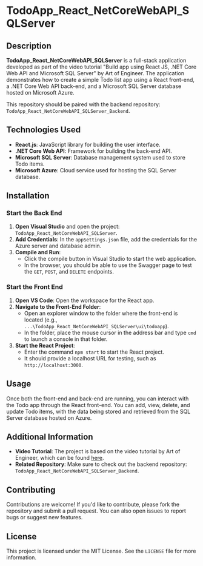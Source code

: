 # TodoApp_React_NetCoreWebAPI_SQLServer

## Description
**TodoApp_React_NetCoreWebAPI_SQLServer** is a full-stack application developed as part of the video tutorial "Build app using React JS, .NET Core Web API and Microsoft SQL Server" by Art of Engineer. The application demonstrates how to create a simple Todo list app using a React front-end, a .NET Core Web API back-end, and a Microsoft SQL Server database hosted on Microsoft Azure.

This repository should be paired with the backend repository: `TodoApp_React_NetCoreWebAPI_SQLServer_Backend`.

## Technologies Used
- **React.js**: JavaScript library for building the user interface.
- **.NET Core Web API**: Framework for building the back-end API.
- **Microsoft SQL Server**: Database management system used to store Todo items.
- **Microsoft Azure**: Cloud service used for hosting the SQL Server database.

## Installation

### Start the Back End
1. **Open Visual Studio** and open the project: `TodoApp_React_NetCoreWebAPI_SQLServer`.
2. **Add Credentials**: In the `appSettings.json` file, add the credentials for the Azure server and database admin.
3. **Compile and Run**:
   - Click the compile button in Visual Studio to start the web application.
   - In the browser, you should be able to use the Swagger page to test the `GET`, `POST`, and `DELETE` endpoints.

### Start the Front End
1. **Open VS Code**: Open the workspace for the React app.
2. **Navigate to the Front-End Folder**:
   - Open an explorer window to the folder where the front-end is located (e.g., `...\TodoApp_React_NetCoreWebAPI_SQLServer\ui\todoapp`).
   - In the folder, place the mouse cursor in the address bar and type `cmd` to launch a console in that folder.
3. **Start the React Project**:
   - Enter the command `npm start` to start the React project.
   - It should provide a localhost URL for testing, such as `http://localhost:3000`.

## Usage
Once both the front-end and back-end are running, you can interact with the Todo app through the React front-end. You can add, view, delete, and update Todo items, with the data being stored and retrieved from the SQL Server database hosted on Azure.

## Additional Information
- **Video Tutorial**: The project is based on the video tutorial by Art of Engineer, which can be found [here](https://www.youtube.com/watch?v=O5hKoBV3vaU).
- **Related Repository**: Make sure to check out the backend repository: `TodoApp_React_NetCoreWebAPI_SQLServer_Backend`.

## Contributing
Contributions are welcome! If you'd like to contribute, please fork the repository and submit a pull request. You can also open issues to report bugs or suggest new features.

## License
This project is licensed under the MIT License. See the `LICENSE` file for more information.

